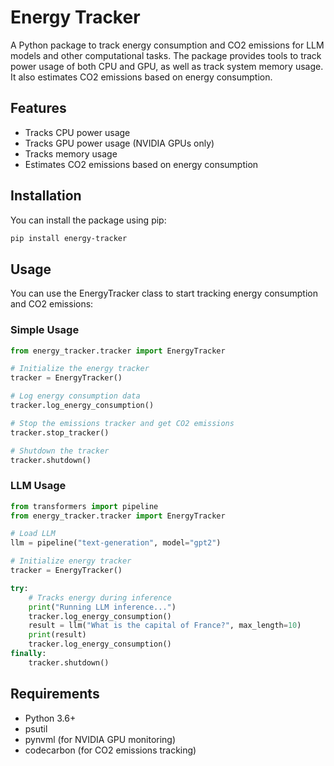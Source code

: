 # Energy Tracker

A Python package to track energy consumption and CO2 emissions for LLM models and other computational tasks. The package provides tools to track power usage of both CPU and GPU, as well as track system memory usage. It also estimates CO2 emissions based on energy consumption.

## Features

- Tracks CPU power usage
- Tracks GPU power usage (NVIDIA GPUs only)
- Tracks memory usage
- Estimates CO2 emissions based on energy consumption

## Installation

You can install the package using pip:

```bash
pip install energy-tracker
```
## Usage

You can use the EnergyTracker class to start tracking energy consumption and CO2 emissions:

### Simple Usage
```python
from energy_tracker.tracker import EnergyTracker

# Initialize the energy tracker
tracker = EnergyTracker()

# Log energy consumption data
tracker.log_energy_consumption()

# Stop the emissions tracker and get CO2 emissions
tracker.stop_tracker()

# Shutdown the tracker
tracker.shutdown()
```

### LLM Usage
```py
from transformers import pipeline
from energy_tracker.tracker import EnergyTracker

# Load LLM
llm = pipeline("text-generation", model="gpt2")

# Initialize energy tracker
tracker = EnergyTracker()

try:
    # Tracks energy during inference
    print("Running LLM inference...")
    tracker.log_energy_consumption()
    result = llm("What is the capital of France?", max_length=10)
    print(result)
    tracker.log_energy_consumption()
finally:
    tracker.shutdown()
```

## Requirements

- Python 3.6+
- psutil
- pynvml (for NVIDIA GPU monitoring)
- codecarbon (for CO2 emissions tracking)